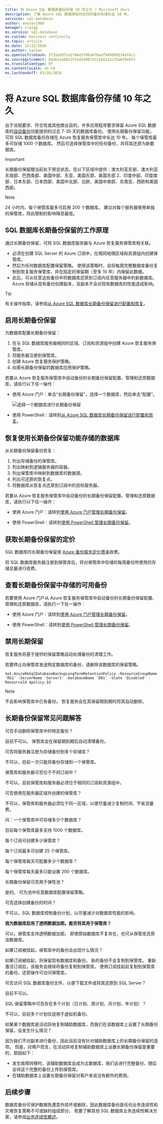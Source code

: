 ```yaml
---
title: 将 Azure SQL 数据库备份存储 10 年之久 | Microsoft Docs
description: 了解 Azure SQL 数据库如何支持将备份存储长达 10 年。
services: sql-database
author: anosov1960
manager: craigg
ms.service: sql-database
ms.custom: business continuity
ms.topic: article
ms.date: 12/22/2016
ms.author: sashan
ms.openlocfilehash: 2f31e89fce2746e57d6a670aef949d0d534af4c1
ms.sourcegitcommit: 8aab1aab0135fad24987a311b42a1c25a839e9f3
ms.translationtype: HT
ms.contentlocale: zh-CN
ms.lasthandoff: 03/16/2018
---
```

# <a name="store-azure-sql-database-backups-for-up-to-10-years"></a>将 Azure SQL 数据库备份存储 10 年之久
出于法规要求、符合性或其他商业目的，许多应用程序要求保留 Azure SQL 数据库的[自动备份](sql-database-automated-backups.md)功能提供的过去 7-35 天的数据库备份。 使用长期备份保留功能，可将 SQL 数据库备份存储在 Azure 恢复服务保管库中长达 10 年。 每个保管库最多可存储 1000 个数据库。 然后可选择保管库中的任何备份，并将其还原为新数据库。

> [!IMPORTANT]
> 长期备份保留期当前处于预览状态，在以下区域中提供：澳大利亚东部、澳大利亚东南部、巴西南部、美国中部、东亚、美国东部、美国东部 2、印度中部、印度南部、日本东部、日本西部、美国中北部、北欧、美国中南部、东南亚、西欧和美国西部。
>

> [!NOTE]
> 24 小时内，每个保管库最多可启用 200 个数据库。 建议对每个服务器使用单独的保管库，将此限制的影响降至最低。 
> 

## <a name="how-sql-database-long-term-backup-retention-works"></a>SQL 数据库长期备份保留的工作原理

通过长期备份保留，可将 SQL 数据库服务器与 Azure 恢复服务保管库相关联。 

* 必须在创建 SQL Server 的 Azure 订阅中，在相同地理区域和资源组内创建保管库。 
* 然后为任何数据库配置保留策略。 使用该策略时，会将每周完整数据库备份复制到恢复服务保管库，并在指定的保留期（至多 10 年）内保留此数据。 
* 此后，可从任意这些备份中将数据库还原到订阅内任意服务器中的新数据库。 Azure 存储从现有备份创建副本，且副本不会对现有数据库的性能造成影响。

> [!TIP]
> 有关操作指南，请参阅[从 Azure SQL 数据库长期备份保留进行配置和恢复](sql-database-long-term-backup-retention-configure.md)。

## <a name="enable-long-term-backup-retention"></a>启用长期备份保留

为数据库配置长期备份保留：

1. 在与 SQL 数据库服务器相同的区域、订阅和资源组中创建 Azure 恢复服务保管库。 
2. 将服务器注册到保管库。
3. 创建 Azure 恢复服务保护策略。
4. 向需长期备份保留的数据库应用保护策略。

若要从 Azure 恢复服务保管库中自动备份的长期备份保留配置、管理和还原数据库，请执行以下任一操作：

* 使用 Azure 门户：单击“长期备份保留”，选择一个数据库，然后单击“配置”。 

   ![选择一个数据库进行长期备份保留](./media/sql-database-get-started-backup-recovery/select-database-for-long-term-backup-retention.png)

* 使用 PowerShell：请转到[从 Azure SQL 数据库长期备份保留进行配置和恢复](sql-database-long-term-backup-retention-configure.md)。

## <a name="restore-a-database-thats-stored-with-the-long-term-backup-retention-feature"></a>恢复使用长期备份保留功能存储的数据库

从长期备份保留备份恢复：

1. 列出存储备份的保管库。
2. 列出映射到逻辑服务器的容器。
3. 列出保管库中映射到数据库的数据源。
4. 列出可还原的恢复点。
5. 将数据库从恢复点还原到订阅中的目标服务器。

若要从 Azure 恢复服务保管库中自动备份的长期备份保留配置、管理和还原数据库，请执行以下任一操作：

* 使用 Azure 门户：请转到[使用 Azure 门户管理长期备份保留](sql-database-long-term-backup-retention-configure.md)。 

* 使用 PowerShell：请转到[使用 PowerShell 管理长期备份保留](sql-database-long-term-backup-retention-configure.md)。

## <a name="get-pricing-for-long-term-backup-retention"></a>获取长期备份保留的定价

SQL 数据库的长期备份保留按 [Azure 备份服务定价费率](https://azure.microsoft.com/pricing/details/backup/)收费。

将 SQL 数据库服务器注册到保管库后，将对保管库中存储的每周备份所使用的存储总量进行收费。

## <a name="view-available-backups-that-are-stored-in-long-term-backup-retention"></a>查看长期备份保留中存储的可用备份

若要使用 Azure 门户从 Azure 恢复服务保管库中自动备份的长期备份保留配置、管理和还原数据库，请执行一下任一操作：

* 使用 Azure 门户：请转到[使用 Azure 门户管理长期备份保留](sql-database-long-term-backup-retention-configure.md)。 

* 使用 PowerShell：请转到[使用 PowerShell 管理长期备份保留](sql-database-long-term-backup-retention-configure.md)。

## <a name="disable-long-term-retention"></a>禁用长期保留

恢复服务将基于提供的保留策略自动处理备份的清理工作。 

若要停止向保管库发送特定数据库的备份，请删除该数据库的保留策略。
  
```
Set-AzureRmSqlDatabaseBackupLongTermRetentionPolicy -ResourceGroupName 'RG1' -ServerName 'Server1' -DatabaseName 'DB1' -State 'Disabled' -ResourceId $policy.Id
```

> [!NOTE]
> 不会影响保管库中已有备份。 恢复服务会在其保留期到期时将其自动删除。

## <a name="long-term-backup-retention-faq"></a>长期备份保留常见问题解答

可否手动删除保管库中的特定备份？

目前不可以。 保管库会在保留期到期后自动清理备份。

可否将服务器注册为存储备份到多个存储库？

不可以，目前一次只能将备份存储到一个保管库。

保管库和服务器可否位于不同订阅中？

不可以，目前保管库和服务器必须位于相同的订阅和资源组中。

可否使用在服务器区域外创建的保管库？

不可以，保管库和服务器必须位于同一区域，以便尽量减少复制时间、节省流量费。

问：一个保管库中可存储多少个数据库？

目前每个保管库最多支持 1000 个数据库。 

每个订阅可创建多少保管库？

每个订阅最多可创建 25 个保管库。

每个保管库每天可配置多少个数据库？

每个保管库每天最多只能设置 200 个数据库。

长期备份保留可否用于弹性池？

是的。 可为池中任意数据库配置保留策略。

可否选择创建备份的时间？

不可以，SQL 数据库控制备份计划，以尽量减少对数据库性能的影响。

**我为数据库启用了透明数据加密。能否将其用于保管库？** 

可以，保管库支持透明数据加密。 即使原始数据库不复存在，也可从保管库还原该数据库。

如果订阅被挂起，保管库中的备份会出现什么情况？ 

如果订阅被挂起，将保留现有数据库和备份。 新的备份不会复制到保管库。 重新激活订阅后，该服务会继续将备份复制到保管库。 使用订阅挂起前复制到保管库的备份，还原操作可访问保管库。 

可否访问 SQL 数据库备份文件，以便下载文件或将其还原到 SQL Server？

目前不可以。

SQL 保留策略中可否存在多个计划（日计划、周计划、月计划、年计划）？

不可以，目前多个计划仅适用于虚拟机备份。

如果某个数据库是活动异地复制辅助数据库，而我们在该数据库上设置了长期备份保留，会发生什么情况？

因为我们不对副本进行备份，因此目前没有针对辅助数据库上的长期备份保留的选项。 但是，对用户而言，在活动异地复制辅助数据库上设置长期备份保留是重要的，原因如下：
* 发生故障转移时，该辅助数据库会成为主数据库，我们会进行完整备份，随后会将这个完整的备份上传到保管库。
* 在辅助数据库上设置长期备份保留对客户来说没有额外的费用。

## <a name="next-steps"></a>后续步骤
数据库备份可保护数据免遭意外损坏或删除，因此数据库备份是任何业务连续性和灾难恢复策略不可或缺的组成部分。 若要了解其他 SQL 数据库业务连续性解决方案，请参阅[业务连续性概述](sql-database-business-continuity.md)。
